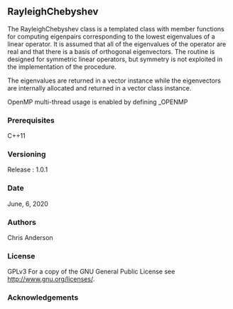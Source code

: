 ## RayleighChebyshev

The RayleighChebyshev class is a templated class with member functions for computing eigenpairs
corresponding to the lowest eigenvalues of a linear operator. It is
assumed that all of the eigenvalues of the operator are real and
that there is a basis of orthogonal eigenvectors. The routine is designed
for symmetric linear operators, but symmetry is not exploited in
the implementation of the procedure.

The eigenvalues are returned in a vector<double>  instance
while the eigenvectors are internally allocated and returned in
a vector<Vtype> class instance.

OpenMP multi-thread usage is enabled by defining _OPENMP



### Prerequisites
C++11
### Versioning
Release : 1.0.1
### Date
June, 6, 2020
### Authors
Chris Anderson
### License
GPLv3  For a copy of the GNU General Public License see <http://www.gnu.org/licenses/>.
### Acknowledgements



